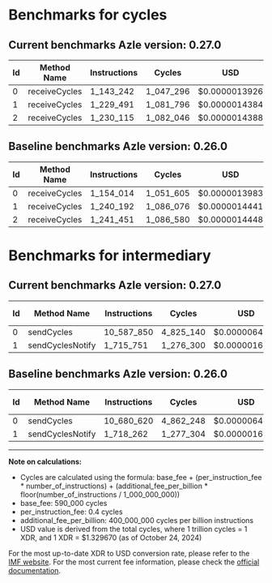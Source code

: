 # Benchmarks for cycles

## Current benchmarks Azle version: 0.27.0

| Id  | Method Name   | Instructions | Cycles    | USD           | USD/Million Calls | Change                             |
| --- | ------------- | ------------ | --------- | ------------- | ----------------- | ---------------------------------- |
| 0   | receiveCycles | 1_143_242    | 1_047_296 | $0.0000013926 | $1.39             | <font color="green">-10_772</font> |
| 1   | receiveCycles | 1_229_491    | 1_081_796 | $0.0000014384 | $1.43             | <font color="green">-10_701</font> |
| 2   | receiveCycles | 1_230_115    | 1_082_046 | $0.0000014388 | $1.43             | <font color="green">-11_336</font> |

## Baseline benchmarks Azle version: 0.26.0

| Id  | Method Name   | Instructions | Cycles    | USD           | USD/Million Calls |
| --- | ------------- | ------------ | --------- | ------------- | ----------------- |
| 0   | receiveCycles | 1_154_014    | 1_051_605 | $0.0000013983 | $1.39             |
| 1   | receiveCycles | 1_240_192    | 1_086_076 | $0.0000014441 | $1.44             |
| 2   | receiveCycles | 1_241_451    | 1_086_580 | $0.0000014448 | $1.44             |

# Benchmarks for intermediary

## Current benchmarks Azle version: 0.27.0

| Id  | Method Name      | Instructions | Cycles    | USD           | USD/Million Calls | Change                             |
| --- | ---------------- | ------------ | --------- | ------------- | ----------------- | ---------------------------------- |
| 0   | sendCycles       | 10_587_850   | 4_825_140 | $0.0000064158 | $6.41             | <font color="green">-92_770</font> |
| 1   | sendCyclesNotify | 1_715_751    | 1_276_300 | $0.0000016971 | $1.69             | <font color="green">-2_511</font>  |

## Baseline benchmarks Azle version: 0.26.0

| Id  | Method Name      | Instructions | Cycles    | USD           | USD/Million Calls |
| --- | ---------------- | ------------ | --------- | ------------- | ----------------- |
| 0   | sendCycles       | 10_680_620   | 4_862_248 | $0.0000064652 | $6.46             |
| 1   | sendCyclesNotify | 1_718_262    | 1_277_304 | $0.0000016984 | $1.69             |

---

**Note on calculations:**

- Cycles are calculated using the formula: base_fee + (per_instruction_fee \* number_of_instructions) + (additional_fee_per_billion \* floor(number_of_instructions / 1_000_000_000))
- base_fee: 590_000 cycles
- per_instruction_fee: 0.4 cycles
- additional_fee_per_billion: 400_000_000 cycles per billion instructions
- USD value is derived from the total cycles, where 1 trillion cycles = 1 XDR, and 1 XDR = $1.329670 (as of October 24, 2024)

For the most up-to-date XDR to USD conversion rate, please refer to the [IMF website](https://www.imf.org/external/np/fin/data/rms_sdrv.aspx).
For the most current fee information, please check the [official documentation](https://internetcomputer.org/docs/current/developer-docs/gas-cost#execution).
